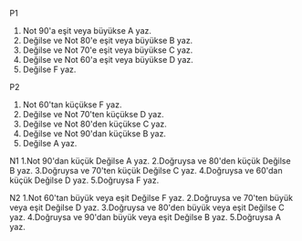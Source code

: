 P1
1. Not 90'a eşit veya büyükse A yaz.
2. Değilse ve Not 80'e eşit veya büyükse B yaz.
3. Değilse ve Not 70'e eşit veya büyükse C yaz.
4. Değilse ve Not 60'a eşit veya büyükse D yaz.
5. Değilse F yaz.

P2
1. Not 60'tan küçükse F yaz.
2. Değilse ve Not 70'ten küçükse D yaz.
3. Değilse ve Not 80'den küçükse C yaz.
4. Değilse ve Not 90'dan küçükse B yaz.
5. Değilse  A yaz.

N1
1.Not 90'dan küçük Değilse  A yaz.
2.Doğruysa ve 80'den küçük Değilse B yaz.
3.Doğruysa ve 70'ten küçük Değilse C yaz.
4.Doğruysa ve 60'dan küçük Değilse D yaz.
5.Doğruysa F yaz.

N2
1.Not 60'tan büyük veya eşit Değilse F yaz.
2.Doğruysa ve 70'ten büyük veya eşit Değilse D yaz.
3.Doğruysa ve 80'den büyük veya eşit Değilse C yaz.
4.Doğruysa ve 90'dan büyük veya eşit Değilse B yaz.
5.Doğruysa A yaz.
